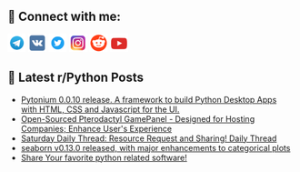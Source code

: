 ## 🔎 Connect with me:
[<img src="https://github.com/bullbesh/bullbesh/blob/main/images/Telegram.png" width="32" height="32" />](https://t.me/bullbesh)
[<img src="https://github.com/bullbesh/bullbesh/blob/main/images/VK.png" width="32" height="32" />](https://vk.com/bullbesh)
[<img src="https://github.com/bullbesh/bullbesh/blob/main/images/Twitter.png" width="32" height="32" />](https://twitter.com/bullbesh1)
[<img src="https://github.com/bullbesh/bullbesh/blob/main/images/Instagram.png" width="32" height="32" />](https://www.instagram.com/bullbesh)
[<img src="https://github.com/bullbesh/bullbesh/blob/main/images/Reddit.png" width="32" height="32" />](https://www.reddit.com/user/bullbesh)
[<img src="https://github.com/bullbesh/bullbesh/blob/main/images/YouTube.png" width="32" height="32" />](https://www.youtube.com/channel/UCtfjRs6uzgq5mfm8S06WTcg)

## 📕 Latest r/Python Posts
<!-- BLOG-POST-LIST:START -->
- [Pytonium 0.0.10 release. A framework to build Python Desktop Apps with HTML, CSS and Javascript for the UI.](https://www.reddit.com/r/Python/comments/16vxruj/pytonium_0010_release_a_framework_to_build_python/)
- [Open-Sourced Pterodactyl GamePanel - Designed for Hosting Companies; Enhance User&#39;s Experience](https://www.reddit.com/r/Python/comments/16vun3b/opensourced_pterodactyl_gamepanel_designed_for/)
- [Saturday Daily Thread: Resource Request and Sharing! Daily Thread](https://www.reddit.com/r/Python/comments/16vrr7u/saturday_daily_thread_resource_request_and/)
- [seaborn v0.13.0 released, with major enhancements to categorical plots](https://www.reddit.com/r/Python/comments/16vo9ex/seaborn_v0130_released_with_major_enhancements_to/)
- [Share Your favorite python related software!](https://www.reddit.com/r/Python/comments/16vlxwt/share_your_favorite_python_related_software/)
<!-- BLOG-POST-LIST:END -->
